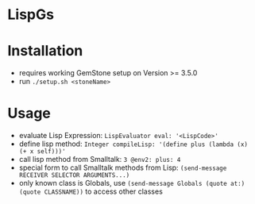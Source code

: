 # LispGs

# Installation

* requires working GemStone setup on Version >= 3.5.0
* run `./setup.sh <stoneName>`

# Usage

* evaluate Lisp Expression: `LispEvaluator eval: '<LispCode>'`
* define lisp method: `Integer compileLisp: '(define plus (lambda (x) (+ x self)))'`
* call lisp method from Smalltalk: `3 @env2: plus: 4`
* special form to call Smalltalk methods from Lisp: `(send-message RECEIVER SELECTOR ARGUMENTS...)`
* only known class is Globals, use `(send-message Globals (quote at:) (quote CLASSNAME))` to access other classes
